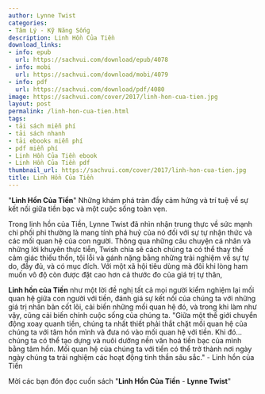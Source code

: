 ```yaml
---
author: Lynne Twist
categories:
- Tâm Lý - Kỹ Năng Sống
description: Linh Hồn Của Tiền
download_links:
- info: epub
  url: https://sachvui.com/download/epub/4078
- info: mobi
  url: https://sachvui.com/download/mobi/4079
- info: pdf
  url: https://sachvui.com/download/pdf/4080
image: https://sachvui.com/cover/2017/linh-hon-cua-tien.jpg
layout: post
permalink: /linh-hon-cua-tien.html
tags:
- tải sách miễn phí
- tải sách nhanh
- tải ebooks miễn phí
- pdf miễn phí
- Linh Hồn Của Tiền ebook
- Linh Hồn Của Tiền pdf
thumbnail_url: https://sachvui.com/cover/2017/linh-hon-cua-tien.jpg
title: Linh Hồn Của Tiền
---
```


 <div class="item-desc text-justify"> <p>"<strong>Linh Hồn Của Tiền</strong>" Những khám phá tràn đầy cảm hứng và trí tuệ về sự kết nối giữa tiền bạc và một cuộc sống toàn vẹn.</p><p>Trong linh hồn của Tiền, Lynne Twist đã nhìn nhận trung thực về sức mạnh chi phối phi thường là mang tính phá huỷ của nó đối với sự tự nhận thức và các mối quan hệ của con người. Thông qua những câu chuyện cá nhân và những lời khuyên thực tiễn, Twish chia sẽ cách chúng ta có thể thay thế cảm giác thiếu thốn, tội lỗi và gánh nặng bằng những trải nghiệm về sự tự do, đầy đủ, và có mục đích. Với một xã hội tiêu dùng mà đôi khi lòng ham muốn vô độ còn được đặt cao hơn cả thước đo của giá trị tự thân,</p><p><strong>Linh hồn của Tiền</strong> như một lời đề nghị tất cả mọi người kiểm nghiệm lại mối quan hệ giữa con người với tiền, đánh giá sự kết nối của chúng ta với những giá trị nhân bản cốt lõi, cải biến những mối quan hệ đó, và trong khi làm như vậy, cũng cải biến chính cuộc sống của chúng ta. "Giữa một thế giới chuyển động xoay quanh tiền, chúng ta nhất thiết phải thắt chặt mối quan hệ của chúng ta với tâm hồn mình và đưa nó vào mối quan hệ với tiền. Khi đó... chúng ta có thể tạo dựng và nuôi dưỡng nền văn hoá tiền bạc của mình bằng tâm hồn. Mối quan hệ của chúng ta với tiền có thể trở thành nơi ngày ngày chúng ta trải nghiệm các hoạt động tinh thần sâu sắc." - Linh hồn của Tiền</p><p>Mời các bạn đón đọc cuốn sách "<strong>Linh Hồn Của Tiền</strong> - <strong>Lynne Twist</strong>"</p> </div>
